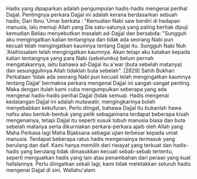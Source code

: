 Hadis yang dipaparkan adalah pengumpulan hadis-hadis mengenai perihal Dajjal. Pentingnya perkara Dajjal ini adalah kerana berdasarkan sebuah hadis; Dari Ibnu 'Umar berkata : "Kemudian Nabi saw berdiri di hadapan manusia, lalu memuji Allah yang Dia satu-satunya yang paling berhak dipuji kemudian Beliau menyebutkan masalah ad-Dajjal dan bersabda: "Sungguh aku mengingatkan kalian tentangnya dan tidak ada seorang Nabi pun kecuali telah mengingatkan kaumnya tentang Dajjal itu. Sungguh Nabi Nuh 'Alaihissalam telah mengingatkan kaumnya. Akan tetapi aku katakan kepada kalian tentangnya yang para Nabi (sebelumku) belum pernah mengatakannya, iaitu bahawa ad-Dajjal itu a'war (buta sebelah matanya) dan sesungguhnya Allah tidaklah buta sebelah". [2829] Sahih Bukhari Perkataan ‘tidak ada seorang Nabi pun kecuali telah mengingatkan kaumnya tentang Dajjal’ bermakna perkara mengenai Dajjal ini sangat-sangat penting. Maka dengan itulah kami cuba mengumpulkan seberapa yang ada mengenai hadis-hadis perihal Dajjal (tidak semua). Hadis mengenai kedatangan Dajjal ini adalah mutawatir, mengingkarinya boleh menyebabkan kekufuran. Perlu diingat, bahawa Dajjal itu bukanlah hawa nafsu atau bentuk-bentuk yang pelik sebagaimana terdapat beberapa kisah mengenainya, tetapi Dajjal itu seperti susuk tubuh manusia biasa dan buta sebelah matanya serta dikurniakan perkara-perkara ajaib oleh Allah yang Maha Perkasa lagi Maha Bijaksana sebagai ujian terbesar kepada umat manusia. Terdapat beberapa ratus hadis mengenainya termasuk yang berulang dan daif. Kami hanya memilih dari riwayat yang terkuat dan hadis-hadis yang berulang tidak dimasukkan kecuali sebab-sebab tertentu, seperti menguatkan hadis yang lain atau penambahan dari perawi yang kuat hafalannya. Perlu diingatkan sekali lagi, kami tidak meletakkan seluruh hadis mengenai Dajjal di sini. Wallahu'alam.
